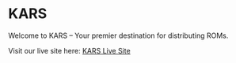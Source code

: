 # KARS

Welcome to KARS – Your premier destination for distributing ROMs.

Visit our live site here: [KARS Live Site](www.kevin-allen.org)
